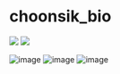 # choonsik_bio

<a href="https://choonsikbioproject.netlify.app/#first_page"><img src="https://img.shields.io/badge/WEBSITE-39477F?style=for-the-badge&logo=Realm&logoColor=black" /></a> 
 <a href="https://chivalrous-saffron-326.notion.site/68f7c0a722d94c89b93dfa180ebfebac?pvs=4"><img src="https://img.shields.io/badge/READ ME-E6E6E6?style=for-the-badge&logo=notion&logoColor=black" /></a>

![image](https://github.com/user-attachments/assets/a4630b8b-34e9-46f2-b8a5-62970ce9895b)
![image](https://github.com/user-attachments/assets/e8addfdd-d431-4812-8d72-5e6649baeb9c)
![image](https://github.com/user-attachments/assets/433808e8-a1db-412c-85d2-a48d9cec50c5)


